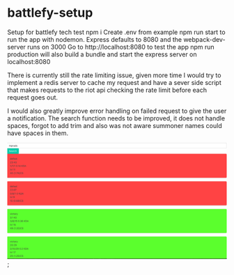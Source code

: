 # battlefy-setup
Setup for battlefy tech test
npm i 
Create .env from example
npm run start to run the app with nodemon. 
Express defaults to 8080 and the webpack-dev-server runs on 3000
Go to http://localhost:8080 to test the app
npm run production will also build a bundle and start the express server on localhost:8080

There is currently still the rate limiting issue, given more time I would try to implement a redis server 
to cache my request and have a sever side script that makes requests to the riot api checking the rate limit before each request goes out.

I would also greatly improve error handling on failed request to give the user a notification.
The search function needs to be improved, it does not handle spaces, forgot to add trim and also was not aware
summoner names could have spaces in them.

![Current status](currentStatus.png);